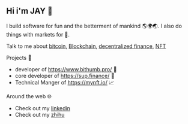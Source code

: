 ## Hi i'm JAY 👋


I build software for fun and the betterment of mankind 🌎🌍🌏. I also do things with markets for 💸.

Talk to me about [bitcoin](https://en.wikipedia.org/wiki/Bitcoin), [Blockchain](Blockchain), [decentralized finance](https://defipulse.com/), [NFT](https://en.wikipedia.org/wiki/Non-fungible_token) 

Projects 📌
- developer of https://www.bithumb.pro/ 💱
- core developer of https://sup.finance/ 💸
- Technical Manger of https://mynft.io/ 📈


Around the web 🌐
 - Check out my [linkedin](https://www.linkedin.com/in/%E5%98%89%E8%AF%9A-%E6%B2%88-5812b8174/) 
 - Check out my [zhihu](https://www.zhihu.com/people/kan-kan-1-12) 
